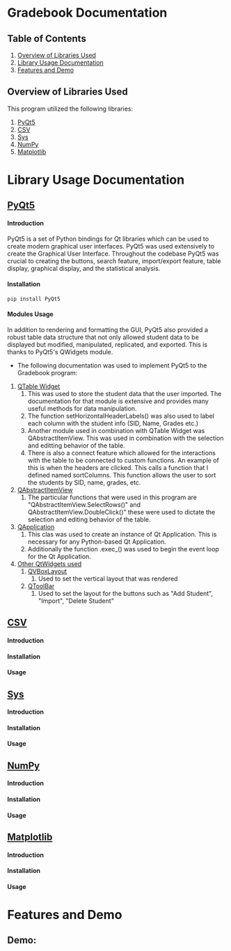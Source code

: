 # Gradebook Documentation 

## Table of Contents
1. [Overview of Libraries Used](#Overview-of-libraries-used)   
2. [Library Usage Documentation](#Library-Usage-Documentation)
3. [Features and Demo](#Features-and-Demo)

## Overview of Libraries Used
This program utilized the following libraries: 
1. [PyQt5](#pyqt5)
2. [CSV](#csv)
3. [Sys](#sys)
4. [NumPy](#numpy)
5. [Matplotlib](#matplotlib)

# Library Usage Documentation

## [PyQt5](https://www.pythonguis.com/search/?q=PyQt5)
#### **Introduction** 

PyQt5 is a set of Python bindings for Qt libraries which can be used to create modern graphical user interfaces. PyQt5 was used extensively to create the Graphical User Interface. Throughout the codebase PyQt5 was crucial to creating the buttons, search feature, import/export feature, table display, graphical display, and the statistical analysis.
#### **Installation**

```shell
pip install PyQt5
```
#### **Modules Usage**
In addition to rendering and formatting the GUI, PyQt5 also provided a robust table data structure that not only allowed student data to be displayed but modified, manipulated, replicated, and exported. This is thanks to PyQt5's QWidgets module. 

- The following documentation was used to implement PyQt5 to the Gradebook program:
1. [QTable Widget](https://doc.qt.io/qtforpython-6/PySide6/QtWidgets/QTableWidget.html#more)
    1. This was used to store the student data that the user imported. The documentation for that module is extensive and provides many useful methods for data manipulation. 
    2. The function setHorizontalHeaderLabels() was also used to label each column with the student info (SID, Name, Grades etc.)
    3. Another module used in combination with QTable Widget was QAbstractItemView. This was used in combination with the selection and editting behavior of the table. 
    4. There is also a connect feature which allowed for the interactions with the table to be connected to custom functions. An example of this is when the headers are clicked. This calls a function that I defined named sortColumns. This function allows the user to sort the students by SID, name, grades, etc.
2. [QAbstractItemView](https://doc.qt.io/qt-5/qabstractitemview.html)
    1. The particular functions that were used in this program are "QAbstractItemView.SelectRows()" and QAbstractItemView.DoubleClick()" these were used to dictate the selection and editing behavior of the table. 
3. [QApplication](https://doc.qt.io/qtforpython-6/PySide6/QtWidgets/QApplication.html)
    1. This clas was used to create an instance of Qt Application. This is necessary for any Python-based Qt Application. 
    2. Additionally the function .exec_() was used to begin the event loop for the Qt Application.
4. [Other QtWidgets used](https://doc.qt.io/qtforpython-6/PySide6/QtWidgets/)
    1. [QVBoxLayout](https://doc.qt.io/qtforpython-6/PySide6/QtWidgets/QTableWidget.html#PySide6.QtWidgets.PySide6.QtWidgets.QTableWidget.cellWidget)
        1. Used to set the vertical layout that was rendered 
    2. [QToolBar](https://doc.qt.io/qtforpython-6/PySide6/QtWidgets/QToolBar.html#qtoolbar)
        1. Used to set the layout for the buttons such as "Add Student", "Import", "Delete Student"

 
## **[CSV](https://docs.python.org/3/library/csv.html)**

#### **Introduction** 

#### **Installation**

#### **Usage**

## **[Sys](https://docs.python.org/2/library/sys.html)**

#### **Introduction** 

#### **Installation**

#### **Usage**

## **[NumPy](https://numpy.org/doc/stable/reference/generated/numpy.mean.html)**

#### **Introduction** 

#### **Installation**

#### **Usage**

## **[Matplotlib](https://matplotlib.org/cheatsheets/_images/cheatsheets-1.png)**

#### **Introduction** 

#### **Installation**

#### **Usage**

# Features and Demo

## Demo: 